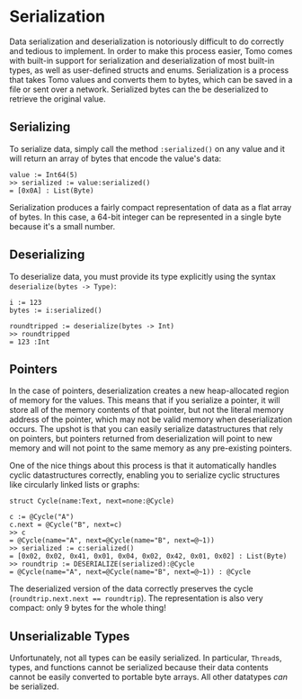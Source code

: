 # Serialization

Data serialization and deserialization is notoriously difficult to do correctly
and tedious to implement. In order to make this process easier, Tomo comes with
built-in support for serialization and deserialization of most built-in types,
as well as user-defined structs and enums. Serialization is a process that
takes Tomo values and converts them to bytes, which can be saved in a file or
sent over a network. Serialized bytes can the be deserialized to retrieve the
original value.

## Serializing

To serialize data, simply call the method `:serialized()` on any value and it
will return an array of bytes that encode the value's data:

```tomo
value := Int64(5)
>> serialized := value:serialized()
= [0x0A] : List(Byte)
```

Serialization produces a fairly compact representation of data as a flat array
of bytes. In this case, a 64-bit integer can be represented in a single byte
because it's a small number.

## Deserializing 

To deserialize data, you must provide its type explicitly using the syntax
`deserialize(bytes -> Type)`:

```tomo
i := 123
bytes := i:serialized()

roundtripped := deserialize(bytes -> Int)
>> roundtripped
= 123 :Int
```

## Pointers

In the case of pointers, deserialization creates a new heap-allocated region of
memory for the values. This means that if you serialize a pointer, it will
store all of the memory contents of that pointer, but not the literal memory
address of the pointer, which may not be valid memory when deserialization
occurs. The upshot is that you can easily serialize datastructures that rely on
pointers, but pointers returned from deserialization will point to new memory
and will not point to the same memory as any pre-existing pointers.

One of the nice things about this process is that it automatically handles
cyclic datastructures correctly, enabling you to serialize cyclic structures
like circularly linked lists or graphs:

```tomo
struct Cycle(name:Text, next=none:@Cycle)

c := @Cycle("A")
c.next = @Cycle("B", next=c)
>> c
= @Cycle(name="A", next=@Cycle(name="B", next=@~1))
>> serialized := c:serialized()
= [0x02, 0x02, 0x41, 0x01, 0x04, 0x02, 0x42, 0x01, 0x02] : List(Byte)
>> roundtrip := DESERIALIZE(serialized):@Cycle
= @Cycle(name="A", next=@Cycle(name="B", next=@~1)) : @Cycle
```

The deserialized version of the data correctly preserves the cycle
(`roundtrip.next.next == roundtrip`). The representation is also very compact:
only 9 bytes for the whole thing!

## Unserializable Types

Unfortunately, not all types can be easily serialized. In particular,
`Thread`s, types, and functions cannot be serialized because their data
contents cannot be easily converted to portable byte arrays. All other
datatypes _can_ be serialized.
